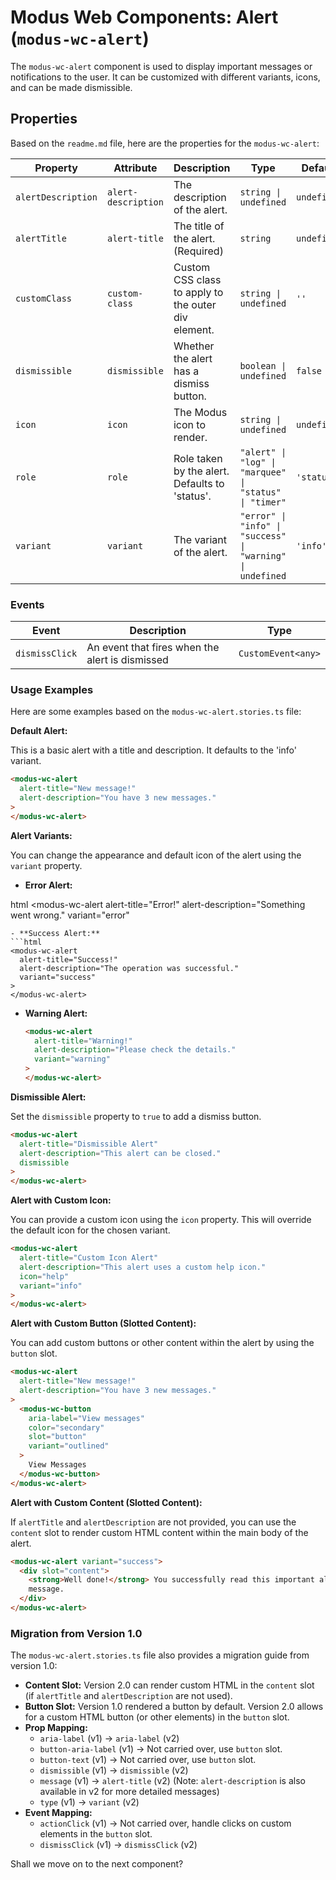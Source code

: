 # Modus Web Components: Alert (`modus-wc-alert`)

The `modus-wc-alert` component is used to display important messages or notifications to the user. It can be customized with different variants, icons, and can be made dismissible.

## Properties

Based on the `readme.md` file, here are the properties for the `modus-wc-alert`:

| Property           | Attribute           | Description                                         | Type                                                       | Default     |
| ------------------ | ------------------- | --------------------------------------------------- | ---------------------------------------------------------- | ----------- |
| `alertDescription` | `alert-description` | The description of the alert.                       | `string \| undefined`                                      | `undefined` |
| `alertTitle`       | `alert-title`       | The title of the alert. (Required)                  | `string`                                                   | `undefined` |
| `customClass`      | `custom-class`      | Custom CSS class to apply to the outer div element. | `string \| undefined`                                      | `''`        |
| `dismissible`      | `dismissible`       | Whether the alert has a dismiss button.             | `boolean \| undefined`                                     | `false`     |
| `icon`             | `icon`              | The Modus icon to render.                           | `string \| undefined`                                      | `undefined` |
| `role`             | `role`              | Role taken by the alert. Defaults to 'status'.      | `"alert" \| "log" \| "marquee" \| "status" \| "timer"`     | `'status'`  |
| `variant`          | `variant`           | The variant of the alert.                           | `"error" \| "info" \| "success" \| "warning" \| undefined` | `'info'`    |

### Events

| Event          | Description                                     | Type               |
| -------------- | ----------------------------------------------- | ------------------ |
| `dismissClick` | An event that fires when the alert is dismissed | `CustomEvent<any>` |

### Usage Examples

Here are some examples based on the `modus-wc-alert.stories.ts` file:

**Default Alert:**

This is a basic alert with a title and description. It defaults to the 'info' variant.

```html
<modus-wc-alert
  alert-title="New message!"
  alert-description="You have 3 new messages."
>
</modus-wc-alert>
```

**Alert Variants:**

You can change the appearance and default icon of the alert using the `variant` property.

- **Error Alert:**

html
<modus-wc-alert
alert-title="Error!"
alert-description="Something went wrong."
variant="error"

>   </modus-wc-alert>

````
- **Success Alert:**
```html
<modus-wc-alert
  alert-title="Success!"
  alert-description="The operation was successful."
  variant="success"
>
</modus-wc-alert>
````

- **Warning Alert:**
  ```html
  <modus-wc-alert
    alert-title="Warning!"
    alert-description="Please check the details."
    variant="warning"
  >
  </modus-wc-alert>
  ```

**Dismissible Alert:**

Set the `dismissible` property to `true` to add a dismiss button.

```html
<modus-wc-alert
  alert-title="Dismissible Alert"
  alert-description="This alert can be closed."
  dismissible
>
</modus-wc-alert>
```

**Alert with Custom Icon:**

You can provide a custom icon using the `icon` property. This will override the default icon for the chosen variant.

```html
<modus-wc-alert
  alert-title="Custom Icon Alert"
  alert-description="This alert uses a custom help icon."
  icon="help"
  variant="info"
>
</modus-wc-alert>
```

**Alert with Custom Button (Slotted Content):**

You can add custom buttons or other content within the alert by using the `button` slot.

```html
<modus-wc-alert
  alert-title="New message!"
  alert-description="You have 3 new messages."
>
  <modus-wc-button
    aria-label="View messages"
    color="secondary"
    slot="button"
    variant="outlined"
  >
    View Messages
  </modus-wc-button>
</modus-wc-alert>
```

**Alert with Custom Content (Slotted Content):**

If `alertTitle` and `alertDescription` are not provided, you can use the `content` slot to render custom HTML content within the main body of the alert.

```html
<modus-wc-alert variant="success">
  <div slot="content">
    <strong>Well done!</strong> You successfully read this important alert
    message.
  </div>
</modus-wc-alert>
```

### Migration from Version 1.0

The `modus-wc-alert.stories.ts` file also provides a migration guide from version 1.0:

- **Content Slot:** Version 2.0 can render custom HTML in the `content` slot (if `alertTitle` and `alertDescription` are not used).
- **Button Slot:** Version 1.0 rendered a button by default. Version 2.0 allows for a custom HTML button (or other elements) in the `button` slot.
- **Prop Mapping:**
  - `aria-label` (v1) -> `aria-label` (v2)
  - `button-aria-label` (v1) -> Not carried over, use `button` slot.
  - `button-text` (v1) -> Not carried over, use `button` slot.
  - `dismissible` (v1) -> `dismissible` (v2)
  - `message` (v1) -> `alert-title` (v2) (Note: `alert-description` is also available in v2 for more detailed messages)
  - `type` (v1) -> `variant` (v2)
- **Event Mapping:**
  - `actionClick` (v1) -> Not carried over, handle clicks on custom elements in the `button` slot.
  - `dismissClick` (v1) -> `dismissClick` (v2)

Shall we move on to the next component?
